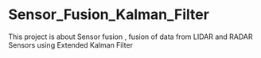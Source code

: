 # Sensor_Fusion_Kalman_Filter
This project is about Sensor fusion , fusion of data from LIDAR and RADAR Sensors using Extended Kalman Filter
